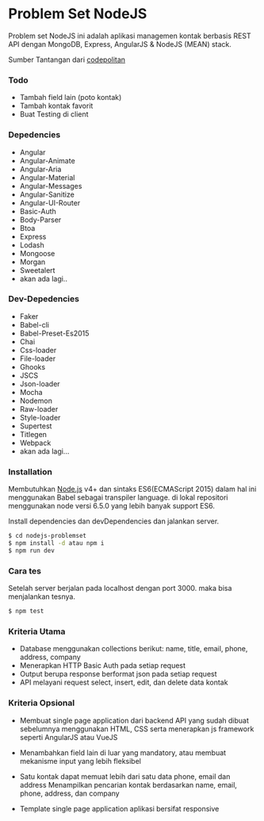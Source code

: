 # Problem Set NodeJS

Problem set NodeJS ini adalah aplikasi managemen kontak berbasis REST API dengan MongoDB, Express, AngularJS & NodeJS (MEAN) stack.

Sumber Tantangan dari [codepolitan]

### Todo

* Tambah field lain (poto kontak)
* Tambah kontak favorit
* Buat Testing di client

### Depedencies

* Angular
* Angular-Animate
* Angular-Aria
* Angular-Material
* Angular-Messages
* Angular-Sanitize
* Angular-UI-Router
* Basic-Auth
* Body-Parser
* Btoa
* Express
* Lodash
* Mongoose
* Morgan
* Sweetalert
* akan ada lagi..

### Dev-Depedencies
* Faker
* Babel-cli
* Babel-Preset-Es2015
* Chai
* Css-loader
* File-loader
* Ghooks
* JSCS
* Json-loader
* Mocha
* Nodemon
* Raw-loader
* Style-loader
* Supertest
* Titlegen
* Webpack
* akan ada lagi...

### Installation

Membutuhkan [Node.js](https://nodejs.org/) v4+ dan sintaks ES6(ECMAScript 2015) dalam hal ini menggunakan Babel sebagai transpiler language. di lokal repositori menggunakan node versi 6.5.0 yang lebih banyak support ES6.

Install dependencies dan devDependencies dan jalankan server.

```sh
$ cd nodejs-problemset
$ npm install -d atau npm i
$ npm run dev
```

### Cara tes
Setelah server berjalan pada localhost dengan port 3000. maka bisa menjalankan tesnya.

```sh
$ npm test
```

### Kriteria Utama

 - Database menggunakan collections berikut: name, title, email, phone, address, company
 - Menerapkan HTTP Basic Auth pada setiap request
 - Output berupa response berformat json pada setiap request
 - API melayani request select, insert, edit, dan delete data kontak

### Kriteria Opsional
- Membuat single page application dari backend API yang sudah dibuat sebelumnya menggunakan HTML, CSS serta menerapkan js framework seperti AngularJS atau VueJS
- Menambahkan field lain di luar yang mandatory, atau membuat mekanisme input yang lebih fleksibel
- Satu kontak dapat memuat lebih dari satu data phone, email dan address
Menampilkan pencarian kontak berdasarkan name, email, phone, address, dan company
- Template single page application aplikasi bersifat responsive


   [codepolitan]: <https://www.codepolitan.com/problemset-nodejs-dasar>
